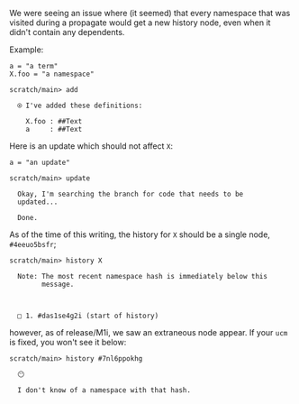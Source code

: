 We were seeing an issue where (it seemed) that every namespace that was visited during a propagate would get a new history node, even when it didn't contain any dependents.

Example:

``` unison :hide
a = "a term"
X.foo = "a namespace"
```

``` ucm
scratch/main> add

  ⍟ I've added these definitions:

    X.foo : ##Text
    a     : ##Text
```

Here is an update which should not affect `X`:

``` unison :hide
a = "an update"
```

``` ucm
scratch/main> update

  Okay, I'm searching the branch for code that needs to be
  updated...

  Done.
```

As of the time of this writing, the history for `X` should be a single node, `#4eeuo5bsfr`;

``` ucm
scratch/main> history X

  Note: The most recent namespace hash is immediately below this
        message.



  □ 1. #das1se4g2i (start of history)
```

however, as of release/M1i, we saw an extraneous node appear.  If your `ucm` is fixed, you won't see it below:

``` ucm :error
scratch/main> history #7nl6ppokhg

  😶

  I don't know of a namespace with that hash.
```
